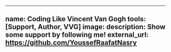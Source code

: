 <!-- ---
name: HourHood
tools: [React.js, Node.js,
 Express.js, Tailwind CSS, HTML/CSS, Bcrypt & JWT,
 Multer, Pusher, Axios, MySQL]
image: https://imgur.com/rYs60G7.jpg
description: Full-stack Web App that is creating a community of
 neighbors who feel valued and supported by
 exchanging services with each other
external_url: https://github.com/CharlotteMarotte/HourHood
--- -->

---
name: Coding Like Vincent Van Gogh
tools: [Support, Author, VVG]
image:
description: Show some support by following me!
external_url: https://github.com/YoussefRaafatNasry
---